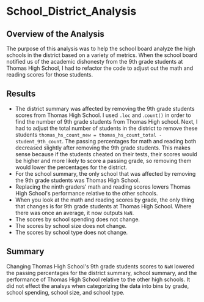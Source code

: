 # School_District_Analysis

## Overview of the Analysis
The purpose of this analysis was to help the school board analyze the high schools in the district based on a variety of metrics. When the school board notified us of the academic dishonesty from the 9th grade students at Thomas High School, I had to refactor the code to adjust out the math and reading scores for those students. 

## Results
- The district summary was affected by removing the 9th grade students scores from Thomas High School. I used `.loc` and .`count()` in order to find the number of 9th grade students from Thomas High school. Next, I had to adjust the total number of students in the district to remove these students `thomas_hs_count_new = thomas_hs_count_total - student_9th_count`. The passing percentages for math and reading both decreased slightly after removing the 9th grade students. This makes sense because if the students cheated on their tests, their scores would be higher and more likely to score a passing grade, so removing them would lower the percentages for the district. 
- For the school summary, the only school that was affected by removing the 9th grade students was Thomas High School. 
- Replacing the ninth graders' math and reading scores lowers Thomas High School's performance relative to the other schools. 
- When you look at the math and reading scores by grade, the only thing that changes is for 9th grade students at Thomas High School. Where there was once an average, it now outputs `NaN`.
- The scores by school spending does not change.
- The scores by school size does not change.
- The scores by school type does not change. 

## Summary
Changing Thomas High School's 9th grade students scores to `NaN` lowered the passing percentages for the district summary, school summary, and the performance of Thomas High School relative to the other high schools. It did not effect the 
analsys when categorizing the data into bins by grade, school spending, school size, and school type. 